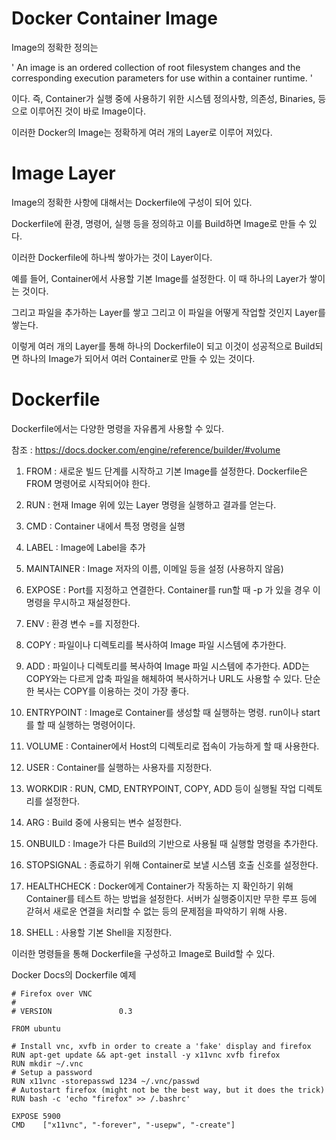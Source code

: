 # Docker Container Image

Image의 정확한 정의는 

' An image is an ordered collection of root filesystem changes and the corresponding execution parameters for use within a container runtime. '

이다. 즉, Container가 실행 중에 사용하기 위한 시스템 정의사항, 의존성, Binaries, 등으로 이루어진 것이 바로 Image이다.

이러한 Docker의 Image는 정확하게 여러 개의 Layer로 이루어 져있다.

# Image Layer

Image의 정확한 사항에 대해서는 Dockerfile에 구성이 되어 있다.

Dockerfile에 환경, 명령어, 실행 등을 정의하고 이를 Build하면 Image로 만들 수 있다.

이러한 Dockerfile에 하나씩 쌓아가는 것이 Layer이다.

예를 들어, Container에서 사용할 기본 Image를 설정한다. 이 때 하나의 Layer가 쌓이는 것이다.

그리고 파일을 추가하는 Layer를 쌓고 그리고 이 파일을 어떻게 작업할 것인지 Layer를 쌓는다.

이렇게 여러 개의 Layer를 통해 하나의 Dockerfile이 되고 이것이 성공적으로 Build되면 하나의 Image가 되어서 여러 Container로 만들 수 있는 것이다.

# Dockerfile

Dockerfile에서는 다양한 명령을 자유롭게 사용할 수 있다.

참조 : https://docs.docker.com/engine/reference/builder/#volume

1. FROM : 새로운 빌드 단계를 시작하고 기본 Image를 설정한다. Dockerfile은 FROM 명령어로 시작되어야 한다.

2. RUN : 현재 Image 위에 있는 Layer 명령을 실행하고 결과를 얻는다.

3. CMD : Container 내에서 특정 명령을 실행

4. LABEL : Image에 Label을 추가

5. MAINTAINER : Image 저자의 이름, 이메일 등을 설정 (사용하지 않음)

6. EXPOSE : Port를 지정하고 연결한다. Container를 run할 때 -p 가 있을 경우 이 명령을 무시하고 재설정한다.

7. ENV : 환경 변수 <key>=<value>를 지정한다.

8. COPY : 파일이나 디렉토리를 복사하여 Image 파일 시스템에 추가한다.

9. ADD : 파일이나 디렉토리를 복사하여 Image 파일 시스템에 추가한다. ADD는 COPY와는 다르게 압축 파일을 해체하여 복사하거나 URL도 사용할 수 있다. 단순한 복사는 COPY를 이용하는 것이 가장 좋다.

10. ENTRYPOINT : Image로 Container를 생성할 때 실행하는 명령. run이나 start를 할 때 실행하는 명령어이다.

11. VOLUME : Container에서 Host의 디렉토리로 접속이 가능하게 할 때 사용한다.

12. USER : Container를 실행하는 사용자를 지정한다.

13. WORKDIR : RUN, CMD, ENTRYPOINT, COPY, ADD 등이 실행될 작업 디렉토리를 설정한다. 

14. ARG : Build 중에 사용되는 변수 설정한다.

15. ONBUILD : Image가 다른 Build의 기반으로 사용될 때 실행할 명령을 추가한다.

16. STOPSIGNAL : 종료하기 위해 Container로 보낼 시스템 호출 신호를 설정한다.

17. HEALTHCHECK : Docker에게 Container가 작동하는 지 확인하기 위해 Container를 테스트 하는 방법을 설정한다. 서버가 실행중이지만 무한 루프 등에 갇혀서 새로운 연결을 처리할 수 없는 등의 문제점을 파악하기 위해 사용.

18. SHELL : 사용할 기본 Shell을 지정한다.

이러한 명령들을 통해 Dockerfile을 구성하고 Image로 Build할 수 있다.

Docker Docs의 Dockerfile 예제

```
# Firefox over VNC
#
# VERSION               0.3

FROM ubuntu

# Install vnc, xvfb in order to create a 'fake' display and firefox
RUN apt-get update && apt-get install -y x11vnc xvfb firefox
RUN mkdir ~/.vnc
# Setup a password
RUN x11vnc -storepasswd 1234 ~/.vnc/passwd
# Autostart firefox (might not be the best way, but it does the trick)
RUN bash -c 'echo "firefox" >> /.bashrc'

EXPOSE 5900
CMD    ["x11vnc", "-forever", "-usepw", "-create"]
```
